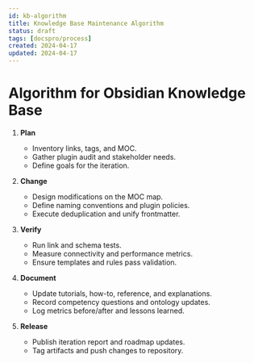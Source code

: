 ```yaml
---
id: kb-algorithm
title: Knowledge Base Maintenance Algorithm
status: draft
tags: [docspro/process]
created: 2024-04-17
updated: 2024-04-17
---
```


# Algorithm for Obsidian Knowledge Base

1. **Plan**
   - Inventory links, tags, and MOC.
   - Gather plugin audit and stakeholder needs.
   - Define goals for the iteration.

2. **Change**
   - Design modifications on the MOC map.
   - Define naming conventions and plugin policies.
   - Execute deduplication and unify frontmatter.

3. **Verify**
   - Run link and schema tests.
   - Measure connectivity and performance metrics.
   - Ensure templates and rules pass validation.

4. **Document**
   - Update tutorials, how-to, reference, and explanations.
   - Record competency questions and ontology updates.
   - Log metrics before/after and lessons learned.

5. **Release**
   - Publish iteration report and roadmap updates.
   - Tag artifacts and push changes to repository.

